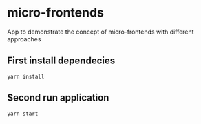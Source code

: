 # micro-frontends
App to demonstrate the concept of micro-frontends with different approaches 

## First install dependecies
`yarn install`

## Second run application
`yarn start`

